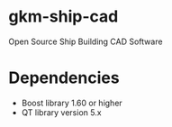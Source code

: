# gkm-ship-cad
Open Source Ship Building CAD Software

# Dependencies
* Boost library 1.60 or higher
* QT library version 5.x
